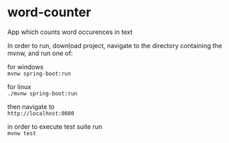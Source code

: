 # word-counter
App which counts word occurences in text


In order to run, download project, navigate to the directory containing the mvnw, and run one of:  

for windows  
```mvnw spring-boot:run```

for linux  
```./mvnw spring-boot:run```

then navigate to  
```http://localhost:8080``` 

in order to execute test suite run  
```mvnw test```

